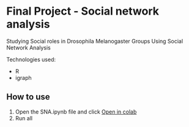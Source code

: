 # Final Project - Social network analysis #

Studying Social roles in Drosophila Melanogaster Groups Using Social Network Analysis

Technologies used:

- R
- igraph

## How to use

1. Open the SNA.ipynb file and click [Open in colab](https://colab.research.google.com/github/yaara-dev/sna/blob/main/SNA.ipynb)
2. Run all

